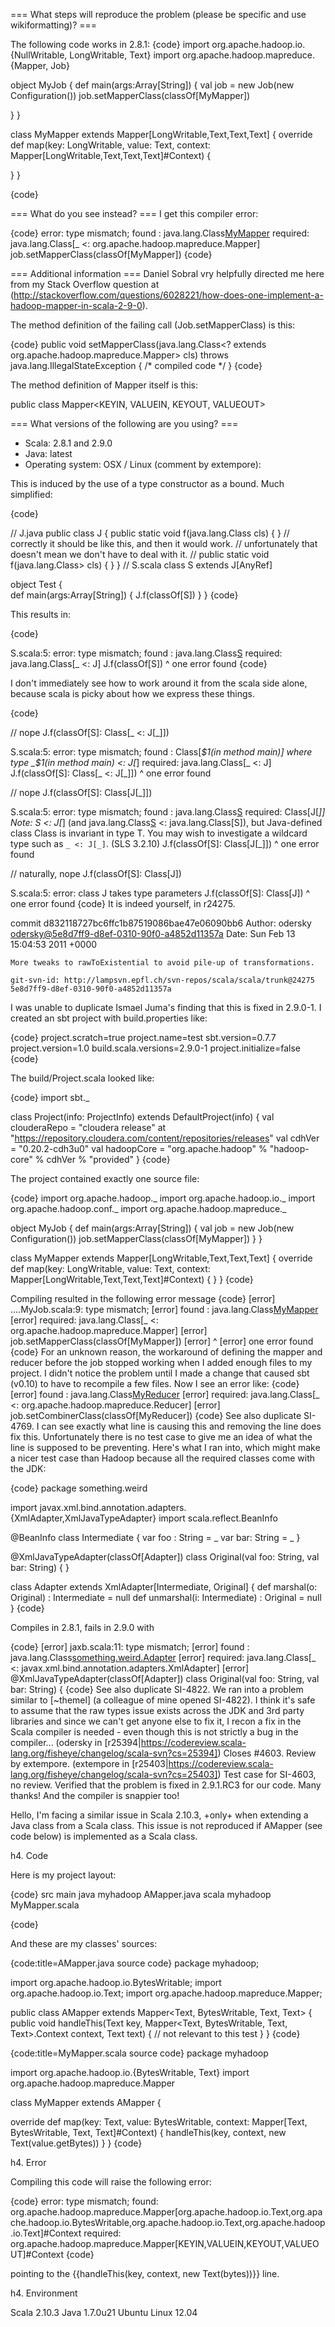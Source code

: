 === What steps will reproduce the problem (please be specific and use wikiformatting)? ===

The following code works in 2.8.1:
{code}
import org.apache.hadoop.io.{NullWritable, LongWritable, Text}
import org.apache.hadoop.mapreduce.{Mapper, Job}


object MyJob {
  def main(args:Array[String]) {
    val job = new Job(new Configuration())
    job.setMapperClass(classOf[MyMapper])
    
  }
}

class MyMapper extends Mapper[LongWritable,Text,Text,Text] {
  override def map(key: LongWritable, value: Text, context: Mapper[LongWritable,Text,Text,Text]#Context) {

  }
}

{code} 

=== What do you see instead? ===
I get this compiler error:

{code}
error: type mismatch;
found   : java.lang.Class[MyMapper](classOf[MyMapper])
required: java.lang.Class[_ <: org.apache.hadoop.mapreduce.Mapper]
job.setMapperClass(classOf[MyMapper])
{code}


=== Additional information ===
Daniel Sobral vry helpfully directed me here from my Stack Overflow question at (http://stackoverflow.com/questions/6028221/how-does-one-implement-a-hadoop-mapper-in-scala-2-9-0).

The method definition of the failing call (Job.setMapperClass) is this:

{code}
public void setMapperClass(java.lang.Class<? extends org.apache.hadoop.mapreduce.Mapper> cls) throws java.lang.IllegalStateException { /* compiled code */ }
{code}

The method definition of Mapper itself is this:

public class Mapper<KEYIN, VALUEIN, KEYOUT, VALUEOUT>


=== What versions of the following are you using? ===
  - Scala: 2.8.1 and 2.9.0
  - Java: latest
  - Operating system: OSX / Linux
(comment by extempore):

This is induced by the use of a type constructor as a bound. Much simplified:

{code}

// J.java
public class J<T> {
  public static void f(java.lang.Class<? extends J> cls) { }
  // correctly it should be like this, and then it would work.
  // unfortunately that doesn't mean we don't have to deal with it.
  // public static void f(java.lang.Class<? extends J<?>> cls) { }
}
// S.scala
class S extends J[AnyRef]

object Test {    
  def main(args:Array[String]) {
    J.f(classOf[S])
  }
}
{code}


This results in:

{code}

S.scala:5: error: type mismatch;
 found   : java.lang.Class[S](classOf[S])
 required: java.lang.Class[_ <: J]
    J.f(classOf[S])
               ^
one error found
{code}


I don't immediately see how to work around it from the scala side alone, because scala is picky about how we express these things.

{code}

// nope
J.f(classOf[S]: Class[_ <: J[_]])

S.scala:5: error: type mismatch;
 found   : Class[_$1(in method main)] where type _$1(in method main) <: J[_]
 required: java.lang.Class[_ <: J]
    J.f(classOf[S]: Class[_ <: J[_]])
                  ^
one error found

// nope
J.f(classOf[S]: Class[J[_]])

S.scala:5: error: type mismatch;
 found   : java.lang.Class[S](classOf[S])
 required: Class[J[_]]
Note: S <: J[_] (and java.lang.Class[S](classOf[S]) <: java.lang.Class[S]), but Java-defined class Class is invariant in type T.
You may wish to investigate a wildcard type such as `_ <: J[_]`. (SLS 3.2.10)
    J.f(classOf[S]: Class[J[_]])
               ^
one error found

// naturally, nope
J.f(classOf[S]: Class[J])

S.scala:5: error: class J takes type parameters
    J.f(classOf[S]: Class[J])
                          ^
one error found
{code}
It is indeed yourself, in r24275.

commit d832118727bc6ffc1b87519086bae47e06090bb6
Author: odersky <odersky@5e8d7ff9-d8ef-0310-90f0-a4852d11357a>
Date:   Sun Feb 13 15:04:53 2011 +0000

    More tweaks to rawToExistential to avoid pile-up of transformations.
    
    git-svn-id: http://lampsvn.epfl.ch/svn-repos/scala/scala/trunk@24275 5e8d7ff9-d8ef-0310-90f0-a4852d11357a

I was unable to duplicate Ismael Juma's finding that this is fixed in 2.9.0-1.  I created an sbt project with build.properties like:

{code}
project.scratch=true
project.name=test
sbt.version=0.7.7
project.version=1.0
build.scala.versions=2.9.0-1
project.initialize=false
{code}

The build/Project.scala looked like:

{code}
import sbt._

class Project(info: ProjectInfo) extends DefaultProject(info) {
  val clouderaRepo = "cloudera release" at "https://repository.cloudera.com/content/repositories/releases"
  val cdhVer = "0.20.2-cdh3u0"
  val hadoopCore = "org.apache.hadoop" % "hadoop-core" % cdhVer % "provided"
}
{code}

The project contained exactly one source file:

{code}
import org.apache.hadoop._
import org.apache.hadoop.io._
import org.apache.hadoop.conf._
import org.apache.hadoop.mapreduce._

object MyJob {
  def main(args:Array[String]) {
    val job = new Job(new Configuration())
    job.setMapperClass(classOf[MyMapper])
  }
}

class MyMapper extends Mapper[LongWritable,Text,Text,Text] {
  override def map(key: LongWritable, value: Text, context: Mapper[LongWritable,Text,Text,Text]#Context) {
  }
}
{code}

Compiling resulted in the following error message
{code}
[error] ....MyJob.scala:9: type mismatch;
[error]  found   : java.lang.Class[MyMapper](classOf[MyMapper])
[error]  required: java.lang.Class[_ <: org.apache.hadoop.mapreduce.Mapper]
[error]     job.setMapperClass(classOf[MyMapper])
[error]                               ^
[error] one error found
{code}
For an unknown reason, the workaround of defining the mapper and reducer before the job stopped working when I added enough files to my project.  I didn't notice the problem until I made a change that caused sbt (v0.10) to have to recompile a few files.  Now I see an error like:
{code}
[error]  found   : java.lang.Class[MyReducer](classOf[MyReducer])
[error]  required: java.lang.Class[_ <: org.apache.hadoop.mapreduce.Reducer]
[error]     job.setCombinerClass(classOf[MyReducer])
{code}
See also duplicate SI-4769.  I can see exactly what line is causing this and removing the line does fix this.  Unfortunately there is no test case to give me an idea of what the line is supposed to be preventing.
Here's what I ran into, which might make a nicer test case than Hadoop because all the required classes come with the JDK:

{code}
package something.weird

import javax.xml.bind.annotation.adapters.{XmlAdapter,XmlJavaTypeAdapter}
import scala.reflect.BeanInfo

@BeanInfo class Intermediate {
    var foo : String = _
    var bar: String = _
}

@XmlJavaTypeAdapter(classOf[Adapter]) class Original(val foo: String, val bar: String) { 
}

class Adapter extends XmlAdapter[Intermediate, Original] { 
    def marshal(o: Original) : Intermediate = null
    def unmarshal(i: Intermediate) : Original = null
}
{code}

Compiles in 2.8.1, fails in 2.9.0 with 

{code}
[error] jaxb.scala:11: type mismatch;
[error]  found   : java.lang.Class[something.weird.Adapter](classOf[something.weird.Adapter])
[error]  required: java.lang.Class[_ <: javax.xml.bind.annotation.adapters.XmlAdapter]
[error] @XmlJavaTypeAdapter(classOf[Adapter]) class Original(val foo: String, val bar: String) {
{code}
See also duplicate SI-4822.
We ran into a problem similar to [~themel] (a colleague of mine opened SI-4822). I think it's safe to assume that the raw types issue exists across the JDK and 3rd party libraries and since we can't get anyone else to fix it, I recon a fix in the Scala compiler is needed - even though this is not strictly a bug in the compiler...
(odersky in [r25394|https://codereview.scala-lang.org/fisheye/changelog/scala-svn?cs=25394]) Closes #4603. Review by extempore.
(extempore in [r25403|https://codereview.scala-lang.org/fisheye/changelog/scala-svn?cs=25403]) Test case for SI-4603, no review.
Verified that the problem is fixed in 2.9.1.RC3 for our code.  Many thanks!  And the compiler is snappier too!


Hello,
I'm facing a similar issue in Scala 2.10.3, +only+ when extending a Java class from a Scala class. This issue is not reproduced if AMapper (see code below) is implemented as a Scala class.

h4. Code

Here is my project layout:

{code}
src
  main
    java
      myhadoop
        AMapper.java
    scala
      myhadoop
        MyMapper.scala

{code}

And these are my classes' sources:

{code:title=AMapper.java source code}
package myhadoop;

import org.apache.hadoop.io.BytesWritable;
import org.apache.hadoop.io.Text;
import org.apache.hadoop.mapreduce.Mapper;

public class AMapper extends Mapper<Text, BytesWritable, Text, Text> {
  public void handleThis(Text key, Mapper<Text, BytesWritable, Text, Text>.Context context, Text text) {
    // not relevant to this test
  }
}
{code}

{code:title=MyMapper.scala source code}
package myhadoop

import org.apache.hadoop.io.{BytesWritable, Text}
import org.apache.hadoop.mapreduce.Mapper

class MyMapper extends AMapper {
 
  override def map(key: Text, value: BytesWritable, context: Mapper[Text, BytesWritable, Text, Text]#Context) {
    handleThis(key, context, new Text(value.getBytes))
  }
}
{code}

h4. Error

Compiling this code will raise the following error:

{code}
error: type mismatch;
found: org.apache.hadoop.mapreduce.Mapper[org.apache.hadoop.io.Text,org.apache.hadoop.io.BytesWritable,org.apache.hadoop.io.Text,org.apache.hadoop.io.Text]#Context
required: org.apache.hadoop.mapreduce.Mapper[KEYIN,VALUEIN,KEYOUT,VALUEOUT]#Context
{code}

pointing to the {{handleThis(key, context, new Text(bytes))}} line.

h4. Environment

Scala 2.10.3
Java 1.7.0u21
Ubuntu Linux 12.04
